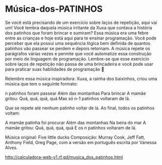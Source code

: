 # Música-dos-PATINHOS


Se você está precisando de um exercício sobre laços de repetição, aqui vai um! Você lembra daquela música irritante da Xuxa que contava a história dos patinhos que foram brincar e sumiram? Essa música era uma febre entre as crianças e hoje está aqui para te ensinar programação.
Você pode perceber que ela possui uma sequência lógica bem definida de quantos patinhos vão passear se perdem e depois retornam. A música repete os parágrafos várias vezes e permite que você automatize essa construção por meio de linguagem de programação.
Lembre-se que esse exercício sobre laços de repetição não passa de uma brincadeira e você pode usar para praticar suas habilidades de programação 🙂

Relembre essa música inspiradora: 
Xuxa, a rainha dos baixinhos, criou uma música que tem o seguinte formato:

n patinhos foram passear
Além das montanhas
Para brincar
A mamãe gritou: Quá, quá, quá, quá
Mas só n-1 patinhos voltaram de lá.

Que se repete até nenhum patinho voltar de lá.
Ao final, todos os patinhos voltam:

A mamãe patinha foi procurar
Além das montanhas
Na beira do mar
A mamãe gritou: Quá, quá, quá, quá
E os n patinhos voltaram de lá.

Música original: Five little ducks
Composição:  Murray Cook, Jeff Fatt, Anthony Field, Greg Page, com a versão em português escrita por Vanessa Alves.

http://calculadora-web-v1.rf.gd/musica_dos_patinhos.html
